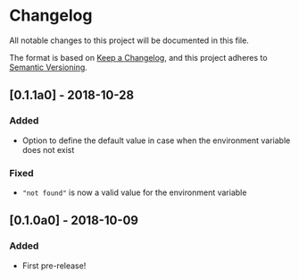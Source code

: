 # Changelog

All notable changes to this project will be documented in this file.

The format is based on [Keep a Changelog](https://keepachangelog.com/en/1.0.0/),
and this project adheres to [Semantic Versioning](https://semver.org/spec/v2.0.0.html).

## [0.1.1a0] - 2018-10-28

### Added

- Option to define the default value in case when the environment variable does not exist

### Fixed

- `"not found"` is now a valid value for the environment variable

## [0.1.0a0] - 2018-10-09

### Added

- First pre-release!
